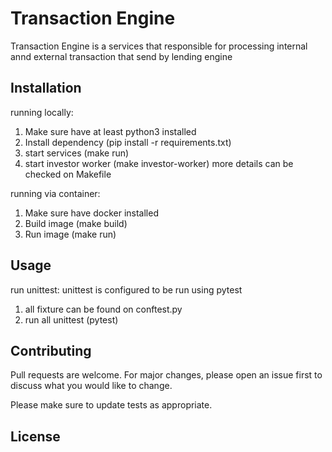 # Transaction Engine

Transaction Engine is a services that responsible for processing internal annd external transaction that send by lending engine


## Installation

running locally: 
1. Make sure have at least python3 installed
2. Install dependency (pip install -r requirements.txt)
3. start services (make run)
4. start investor worker (make investor-worker) more details can be checked on Makefile

running via container: 
1. Make sure have docker installed
2. Build image (make build)
3. Run image (make run)

## Usage

run unittest: 
unittest is configured to be run using pytest
1. all fixture can be found on conftest.py
2. run all unittest (pytest)

## Contributing
Pull requests are welcome. For major changes, please open an issue first to discuss what you would like to change.

Please make sure to update tests as appropriate.

## License
